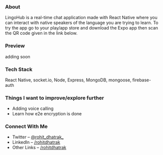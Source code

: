 ### About
LingoHub is a real-time chat application made with React Native where you can interact with native speakers of the language you are trying to learn. To try the app go to your play/app store and download the Expo app then scan the QR code given in the link below.

### Preview
adding soon

### Tech Stack
React Native, socket.io, Node, Express, MongoDB, mongoose, firebase-auth

### Things I want to improve/explore further
- Adding voice calling
- Learn how e2e encryption is done

### Connect With Me
- Twitter – [@rohit_dhatrak_](https://twitter.com/rohit_dhatrak_)
- LinkedIn – [/rohitdhatrak](https://www.linkedin.com/in/rohitdhatrak)
- Other Links – [/rohitdhatrak](https://rohitdhatrak.bio.link/)
